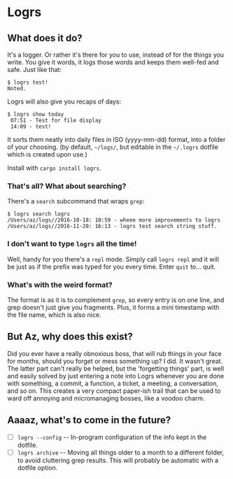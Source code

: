 # Logrs

## What does it do?
It's a logger. Or rather it's there for you to use,
instead of for the things you write. You give it words, it logs those words
and keeps them well-fed and safe. Just like that:

```
$ logrs test!
Noted.
```

Logrs will also give you recaps of days:

```
$ logrs show today
 07:51 - Test for file display
 14:09 - test!
```

It sorts them neatly into daily files in ISO (yyyy-mm-dd) format, into a folder of your choosing. 
(by default, `~/logs/`, but editable in the `~/.logrs` dotfile which is created upon use.)

Install with `cargo install logrs`.

### That's all? What about searching?
There's a `search` subcommand that wraps `grep`:
```
$ logrs search logrs
/Users/az/logs//2016-10-18: 10:59 - wheee more improvements to logrs
/Users/az/logs//2016-11-20: 16:13 - logrs test search string stuff.
```

### I don't want to type `logrs` all the time! 
Well, handy for you there's a `repl` mode. Simply call `logrs repl` and it will be just as if the 
prefix was typed for you every time. Enter `quit` to... quit. 

### What's with the weird format?
The format is as it is to complement `grep`, so every entry is on one line, and grep doesn't just
give you fragments. Plus, it forms a mini timestamp with the file name, which is also nice.

## But Az, why does this exist?
Did you ever have a really obnoxious boss, that will rub things in your face
for months, should you forget or mess something up? I did. It wasn't great.
The latter part can't really be helped, but the 'forgetting things' part, is well
and easily solved by just entering a note into Logrs whenever you are done with
something, a commit, a function, a ticket, a meeting, a conversation, and so on.
This creates a very compact paper-ish trail that can be used to ward off annoying
and micromanaging bosses, like a voodoo charm.

## Aaaaz, what's to come in the future?
- [ ] `logrs --config` -- In-program configuration of the info kept in the dotfile.
- [ ] `logrs archive` -- Moving all things older to a month to a different folder, to avoid cluttering grep results. This will probably be automatic with a dotfile option.

